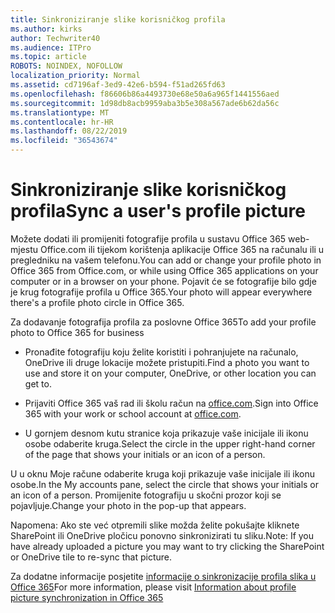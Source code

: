 ```yaml
---
title: Sinkroniziranje slike korisničkog profila
ms.author: kirks
author: Techwriter40
ms.audience: ITPro
ms.topic: article
ROBOTS: NOINDEX, NOFOLLOW
localization_priority: Normal
ms.assetid: cd7196af-3ed9-42e6-b594-f51ad265fd63
ms.openlocfilehash: f86606b86a4493730e68e50a6a965f1441556aed
ms.sourcegitcommit: 1d98db8acb9959aba3b5e308a567ade6b62da56c
ms.translationtype: MT
ms.contentlocale: hr-HR
ms.lasthandoff: 08/22/2019
ms.locfileid: "36543674"
---
```

# <a name="sync-a-users-profile-picture"></a><span data-ttu-id="d4c10-102">Sinkroniziranje slike korisničkog profila</span><span class="sxs-lookup"><span data-stu-id="d4c10-102">Sync a user's profile picture</span></span>

<span data-ttu-id="d4c10-103">Možete dodati ili promijeniti fotografije profila u sustavu Office 365 web-mjestu Office.com ili tijekom korištenja aplikacije Office 365 na računalu ili u pregledniku na vašem telefonu.</span><span class="sxs-lookup"><span data-stu-id="d4c10-103">You can add or change your profile photo in Office 365 from Office.com, or while using Office 365 applications on your computer or in a browser on your phone.</span></span> <span data-ttu-id="d4c10-104">Pojavit će se fotografije bilo gdje je krug fotografije profila u Office 365.</span><span class="sxs-lookup"><span data-stu-id="d4c10-104">Your photo will appear everywhere there's a profile photo circle in Office 365.</span></span>

<span data-ttu-id="d4c10-105">Za dodavanje fotografija profila za poslovne Office 365</span><span class="sxs-lookup"><span data-stu-id="d4c10-105">To add your profile photo to Office 365 for business</span></span>

- <span data-ttu-id="d4c10-106">Pronađite fotografiju koju želite koristiti i pohranjujete na računalo, OneDrive ili druge lokacije možete pristupiti.</span><span class="sxs-lookup"><span data-stu-id="d4c10-106">Find a photo you want to use and store it on your computer, OneDrive, or other location you can get to.</span></span>

- <span data-ttu-id="d4c10-107">Prijaviti Office 365 vaš rad ili školu račun na [office.com](http://www.office.com).</span><span class="sxs-lookup"><span data-stu-id="d4c10-107">Sign into Office 365 with your work or school account at [office.com](http://www.office.com).</span></span>

- <span data-ttu-id="d4c10-108">U gornjem desnom kutu stranice koja prikazuje vaše inicijale ili ikonu osobe odaberite kruga.</span><span class="sxs-lookup"><span data-stu-id="d4c10-108">Select the circle in the upper right-hand corner of the page that shows your initials or an icon of a person.</span></span>

<span data-ttu-id="d4c10-109">U u oknu Moje račune odaberite kruga koji prikazuje vaše inicijale ili ikonu osobe.</span><span class="sxs-lookup"><span data-stu-id="d4c10-109">In the My accounts pane, select the circle that shows your initials or an icon of a person.</span></span> <span data-ttu-id="d4c10-110">Promijenite fotografiju u skočni prozor koji se pojavljuje.</span><span class="sxs-lookup"><span data-stu-id="d4c10-110">Change your photo in the pop-up that appears.</span></span>

<span data-ttu-id="d4c10-111">Napomena: Ako ste već otpremili slike možda želite pokušajte kliknete SharePoint ili OneDrive pločicu ponovno sinkronizirati tu sliku.</span><span class="sxs-lookup"><span data-stu-id="d4c10-111">Note: If you have already uploaded a picture you may want to try clicking the SharePoint or OneDrive tile to re-sync that picture.</span></span>

<span data-ttu-id="d4c10-112">Za dodatne informacije posjetite [informacije o sinkronizacije profila slika u Office 365](https://support.office.com/article/information-about-profile-picture-synchronization-in-office-365-20594d76-d054-4af4-a660-401133e3d48a?ui=en-US&amp;rs=en-US&amp;ad=US)</span><span class="sxs-lookup"><span data-stu-id="d4c10-112">For more information, please visit [Information about profile picture synchronization in Office 365](https://support.office.com/article/information-about-profile-picture-synchronization-in-office-365-20594d76-d054-4af4-a660-401133e3d48a?ui=en-US&amp;rs=en-US&amp;ad=US)</span></span>

